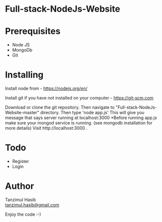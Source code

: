 # Full-stack-NodeJs-Website

# Prerequisites
* Node JS
* MongoDb 
* Git

# Installing

Install node from - https://nodejs.org/en/

Install git if you have not installed on your computer - https://git-scm.com

Download or clone the git repository. 
Then navigate to "Full-stack-NodeJs-Website-master" directory. Then type 'node app.js' This will give you message that says server running at localhost:3000
*Before running app.js make sure your mongod service is running. (see mongodb installation for more details)
Visit http://localhost:3000 .

# Todo

* Register
* Login

# Author

Tanzimul Hasib  
tanzimul.hasib@gmail.com

Enjoy the code :-)

